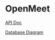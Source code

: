 # OpenMeet

[API Doc](https://docs.google.com/document/d/1Z4dYsQE38pudbHrZ3TEcqoioiAm7vUCB4JMfH5k5DL4)

[Database Diagram](https://lucid.app/lucidchart/afaf8a77-94c6-48ea-9882-be6841ea2537/edit?invitationId=inv_b87fcc07-acc4-41e6-a338-cf9017ccdeeb)
